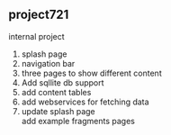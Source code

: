 <h2>project721</h2>
<p>internal project</p>
<ol>
<li>splash page</li>
<li>navigation bar</li>
<li>three pages to show different content</li>
<li>Add sqllite db support</li>
<li>add content tables</li>
<li>add webservices for fetching data </li>
<li>update splash page</li>
<ii>add example fragments pages</ii>
</ol>